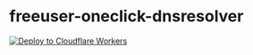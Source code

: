 # freeuser-oneclick-dnsresolver
[![Deploy to Cloudflare Workers](https://deploy.workers.cloudflare.com/button)](https://deploy.workers.cloudflare.com/?url=https://github.com/serverless-dns/freeuser-oneclick-dnsresolver)